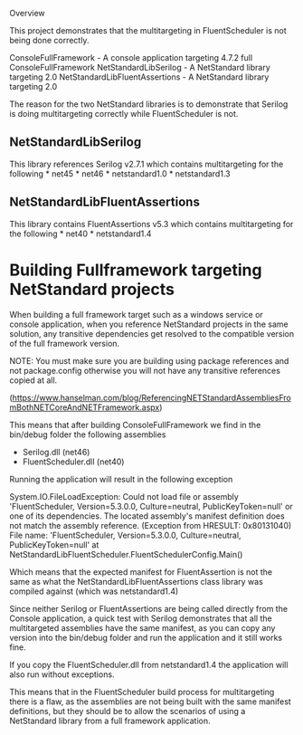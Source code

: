 Overview

This project demonstrates that the multitargeting in FluentScheduler is not being done correctly.

ConsoleFullFramework - A console application targeting 4.7.2 full ConsoleFullFramework
NetStandardLibSerilog - A NetStandard library targeting 2.0
NetStandardLibFluentAssertions - A NetStandard library targeting 2.0

The reason for the two NetStandard libraries is to demonstrate that Serilog is doing multitargeting correctly
while FluentScheduler is not.

## NetStandardLibSerilog ##
This library references Serilog v2.7.1 which contains multitargeting for the following
    * net45
    * net46
    * netstandard1.0
    * netstandard1.3

## NetStandardLibFluentAssertions ##
This library contains FluentAssertions v5.3 which contains multitargeting for the following
    * net40
    * netstandard1.4

# Building Fullframework targeting NetStandard projects #
When building a full framework target such as a windows service or console application, when you reference NetStandard
projects in the same solution, any transitive dependencies get resolved to the compatible version of the full framework version.

NOTE: You must make sure you are building using package references and not package.config otherwise you will not have 
any transitive references copied at all.

(https://www.hanselman.com/blog/ReferencingNETStandardAssembliesFromBothNETCoreAndNETFramework.aspx)

This means that after building ConsoleFullFramework we find in the bin/debug folder the following assemblies
* Serilog.dll (net46)
* FluentScheduler.dll (net40)

Running the application will result in the following exception

System.IO.FileLoadException: Could not load file or assembly 'FluentScheduler, Version=5.3.0.0, Culture=neutral, PublicKeyToken=null' or one of its dependencies. The located assembly's manifest definition does not match the assembly reference. (Exception from HRESULT: 0x80131040)
File name: 'FluentScheduler, Version=5.3.0.0, Culture=neutral, PublicKeyToken=null'
   at NetStandardLibFluentScheduler.FluentSchedulerConfig.Main()

Which means that the expected manifest for FluentAssertion is not the same as what the NetStandardLibFluentAssertions class library was compiled against (which was netstandard1.4)

Since neither Serilog or FluentAssertions are being called directly from the Console application, a quick test with Serilog demonstrates that all the multitargeted assemblies have the same manifest, as you can copy any version into the bin/debug 
folder and run the application and it still works fine.

If you copy the FluentScheduler.dll from netstandard1.4 the application will also run without exceptions.

This means that in the FluentScheduler build process for multitargeting there is a flaw, as the assemblies are not being
built with the same manifest definitions, but they should be to allow the scenarios of using a NetStandard library from
a full framework application.

